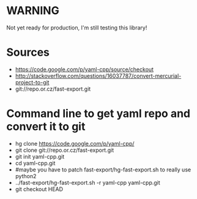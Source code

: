 # WARNING

Not yet ready for production, I'm still testing this library!

# Sources

* https://code.google.com/p/yaml-cpp/source/checkout
* http://stackoverflow.com/questions/16037787/convert-mercurial-project-to-git
* git://repo.or.cz/fast-export.git

# Command line to get yaml repo and convert it to git

- hg clone https://code.google.com/p/yaml-cpp/
- git clone git://repo.or.cz/fast-export.git
- git init yaml-cpp.git
- cd yaml-cpp.git
- #maybe you have to patch fast-export/hg-fast-export.sh to really use python2
- ../fast-export/hg-fast-export.sh -r yaml-cpp yaml-cpp.git
- git checkout HEAD
